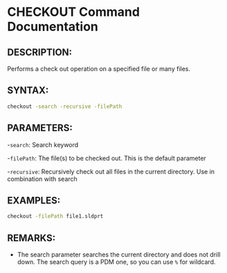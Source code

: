 # CHECKOUT Command Documentation

## DESCRIPTION:
Performs a check out operation on a specified file or many files.

## SYNTAX:
```bash
checkout -search -recursive -filePath
```
## PARAMETERS:
-`search`: Search keyword

-`filePath`: The file(s) to be checked out. This is the default parameter

-`recursive`: Recursively check out all files in the current directory. Use in combination with search

## EXAMPLES:
```bash
checkout -filePath file1.sldprt
```
## REMARKS:
- The search parameter searches the current directory and does not drill down. The search query is a PDM one, so you can use `%` for wildcard.